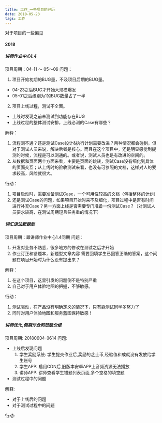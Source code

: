 ```yaml
---
title: 工作_一些项目的经历
date: 2018-05-23
tags: 工作
---
```


对于项目的一些偏见
 <!-- more -->

#### 2018

##### 讲师作业中心1.4
 项目周期：04-11 ～ 05～09
 问题：
 1. 项目开始初期的BUG量，不及项目后期的BUG量。
   * 04-23之后BUG才开始大规模爆发
   * 05-01之后级别为1的BUG数量占了一半
 2. 项目上线过程，测试不全面。
   * 上线时发现之前未测试到功能存在BUG
   * 上线过程的整体测试安排，上线必测的Case有哪些？

 解释：
 1. 流程测不通？还是测试Case设计&执行计划需要改进？两种情况都会碰到，但对于测试人员来说，解决后者是核心。而且在这个项目中，还是明显感觉到提测的时候，流程是可以测通的。或者说，测试人员也是有改进的空间的。
 2. 从数据和页面两个方面来看，主要是页面的跳转，测试Case没有细化到具体的页面交互；从上线时的验收测试来看，也没有可参照的文档，这样对人的要求较高，风险就很大。

 行动：
 1. 项目启动时，需要准备测试Case，一个可用性较高的文档（包括整体的计划）
 2. 还是测试Case的问题，如果项目开始时来不及细化，项目过程中是否有时间进行补充Case？另一方面上线是否需要专门准备一份测试Case？（对测试人员要求较高，在测试周期短且任务重的情况下）

##### 词汇语法新题型
 项目周期：跟讲师作业中心1.4同期
 问题：
 1. 开发对业务不熟悉，很多地方的修改在测试之后才开始
 2. 作业订正和错题本，新题型文章内容 需要回填学生已回答正确的答案，这个问题在项目开始时为什么没有提出来？

 解释：
 1. 在这个项目，这里引发的问题倒不是特别严重
 2. 自己对于用户体验地图的把握，不够敏感。

 行动：
 1. 测试驱动，在产品没有明确定义的情况下，只有靠测试同学多努力了
 2. 同时对用户体验地图和服务蓝图保持敏感！

##### 讲师优化,假期作业和班级分组
项目周期: 20180604-0614
问题:
* 上线后发现问题
  1. 学生奖励系统: 学生提交作业后,奖励的芝士币,经验值和成就没有发放给学生账号
  2. 学生APP: 启用CDN后,旧版本安卓APP上音频资源无法播放
  3. 讲师APP: 讲师查看学生错题列表页面,多个空格的填空题
* 测试过程中的问题

解释:
* 对于上线后的问题
* 对于测试过程中的问题

行动:
